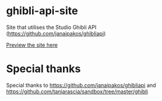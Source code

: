 # ghibli-api-site
Site that utilises the Studio Ghibli API (https://github.com/janaipakos/ghibliapi)

[Preview the site here](https://skyheat.github.io/ghibliapi/)

# Special thanks
Special thanks to https://github.com/janaipakos/ghibliapi and https://github.com/taniarascia/sandbox/tree/master/ghibli
